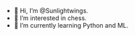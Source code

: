 - 👋 Hi, I’m @Sunlightwings.
- 👀 I’m interested in chess.
- 🌱 I’m currently learning Python and ML.

<!---
SunlightWings/SunlightWings is a ✨ special ✨ repository because its `README.md` (this file) appears on your GitHub profile.
You can click the Preview link to take a look at your changes.
--->
